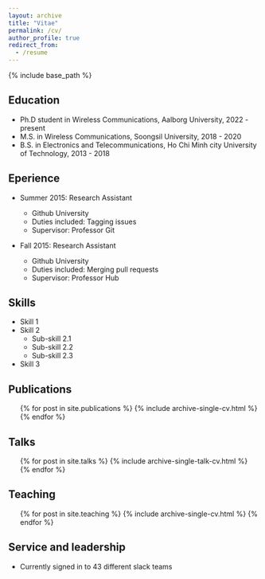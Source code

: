 ```yaml
---
layout: archive
title: "Vitae"
permalink: /cv/
author_profile: true
redirect_from:
  - /resume
---
```


{% include base_path %}

## Education

* Ph.D student in Wireless Communications, Aalborg University, 2022 - present 
* M.S. in Wireless Communications, Soongsil University, 2018 - 2020
* B.S. in Electronics and Telecommunications, Ho Chi Minh city University of Technology, 2013 - 2018

## Eperience

* Summer 2015: Research Assistant
  * Github University
  * Duties included: Tagging issues
  * Supervisor: Professor Git

* Fall 2015: Research Assistant
  * Github University
  * Duties included: Merging pull requests
  * Supervisor: Professor Hub
  
## Skills

* Skill 1
* Skill 2
  * Sub-skill 2.1
  * Sub-skill 2.2
  * Sub-skill 2.3
* Skill 3

## Publications

  <ul>{% for post in site.publications %}
    {% include archive-single-cv.html %}
  {% endfor %}</ul>
  
## Talks

  <ul>{% for post in site.talks %}
    {% include archive-single-talk-cv.html %}
  {% endfor %}</ul>
  
## Teaching

  <ul>{% for post in site.teaching %}
    {% include archive-single-cv.html %}
  {% endfor %}</ul>
  
## Service and leadership

* Currently signed in to 43 different slack teams
